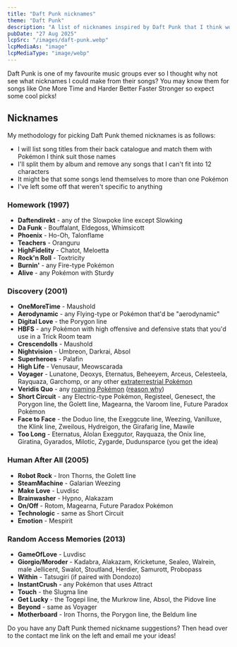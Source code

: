 ```yaml
---
title: "Daft Punk nicknames"
theme: "Daft Punk"
description: "A list of nicknames inspired by Daft Punk that I think would work well with Pokémon."
pubDate: "27 Aug 2025"
lcpSrc: "/images/daft-punk.webp"
lcpMediaAs: "image"
lcpMediaType: "image/webp"
---
```


Daft Punk is one of my favourite music groups ever so I thought why not see what nicknames I could make from their songs? You may know them for songs like One More Time and Harder Better Faster Stronger so expect some cool picks!

## Nicknames

My methodology for picking Daft Punk themed nicknames is as follows:

- I will list song titles from their back catalogue and match them with Pokémon I think suit those names
- I'll split them by album and remove any songs that I can't fit into 12 characters
- It might be that some songs lend themselves to more than one Pokémon
- I've left some off that weren't specific to anything

### Homework (1997)

* **Daftendirekt** - any of the Slowpoke line except Slowking
* **Da Funk** - Bouffalant, Eldegoss, Whimsicott
* **Phoenix** - Ho-Oh, Talonflame
* **Teachers** - Oranguru
* **HighFidelity** - Chatot, Meloetta
* **Rock'n Roll** - Toxtricity
* **Burnin'** - any Fire-type Pokémon
* **Alive** - any Pokémon with Sturdy

### Discovery (2001)

* **OneMoreTime** - Maushold
* **Aerodynamic** - any Flying-type or Pokémon that'd be "aerodynamic"
* **Digital Love** - the Porygon line
* **HBFS** - any Pokémon with high offensive and defensive stats that you'd use in a Trick Room team
* **Crescendolls** - Maushold
* **Nightvision** - Umbreon, Darkrai, Absol
* **Superheroes** - Palafin
* **High Life** - Venusaur, Meowscarada
* **Voyager** - Lunatone, Deoxys, Eternatus, Beheeyem, Arceus, Celesteela, Rayquaza, Garchomp, or any other [extraterrestrial Pokémon](https://bulbapedia.bulbagarden.net/wiki/Extraterrestrial_Pok%C3%A9mon)
* **Veridis Quo** - any [roaming Pokémon](https://bulbapedia.bulbagarden.net/wiki/Roaming_Pok%C3%A9mon) ([reason why](https://archive.ph/Fl42p))
* **Short Circuit** - any Electric-type Pokémon, Registeel, Genesect, the Porygon line, the Golett line, Magearna, the Varoom line, Future Paradox Pokémon
* **Face to Face** - the Doduo line, the Exeggcute line, Weezing, Vanilluxe, the Klink line, Zweilous, Hydreigon, the Girafarig line, Mawile
* **Too Long** - Eternatus, Alolan Exeggutor, Rayquaza, the Onix line, Giratina, Gyarados, Milotic, Zygarde, Dudunsparce (you get the idea)

### Human After All (2005)

* **Robot Rock** - Iron Thorns, the Golett line
* **SteamMachine** - Galarian Weezing
* **Make Love** - Luvdisc
* **Brainwasher** - Hypno, Alakazam
* **On/Off** - Rotom, Magearna, Future Paradox Pokémon
* **Technologic** - same as Short Circuit
* **Emotion** - Mespirit

### Random Access Memories (2013)

* **GameOfLove** - Luvdisc
* **Giorgio/Moroder** - Kadabra, Alakazam, Kricketune, Sealeo, Walrein, male Jellicent, Swalot, Stoutland, Herdier, Samurott, Probopass
* **Within** - Tatsugiri (if paired with Dondozo)
* **InstantCrush** - any Pokémon that uses Attract
* **Touch** - the Slugma line
* **Get Lucky** - the Togepi line, the Murkrow line, Absol, the Pidove line
* **Beyond** - same as Voyager
* **Motherboard** - Iron Thorns, the Porygon line, the Beldum line

Do you have any Daft Punk themed nickname suggestions? Then head over to the contact me link on the left and email me your ideas!
